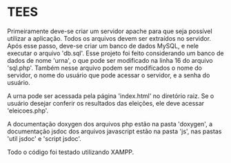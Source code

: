 # TEES

Primeiramente deve-se criar um servidor apache para que seja possível utilizar a aplicação. Todos os arquivos devem ser extraídos no servidor.
Após esse passo, deve-se criar um banco de dados MySQL, e nele executar o arquivo 'db.sql'.
Esse projeto foi feito considerando um banco de dados de nome 'urna', o que pode ser modificado na linha 16 do arquivo 'sql.php'. Também nesse arquivo podem ser modificados o nome do servidor, o nome do usuário que pode acessar o servidor, e a senha do usuário.

A urna pode ser acessada pela página 'index.html' no diretório raiz.
Se o usuário desejar conferir os resultados das eleições, ele deve acessar 'eleicoes.php'.

A documentação doxygen dos arquivos php estão na pasta 'doxygen', a documentação jsdoc dos arquivos javascript estão na pasta 'js', nas pastas 'util jsdoc' e 'script jsdoc'.

Todo o código foi testado utilizando XAMPP.
